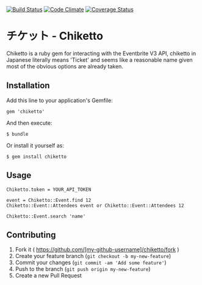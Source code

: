 [![Build Status](https://travis-ci.org/chrisradford/chiketto.svg?branch=master)](https://travis-ci.org/chrisradford/chiketto)
[![Code Climate](https://codeclimate.com/github/chrisradford/chiketto.png)](https://codeclimate.com/github/chrisradford/chiketto)
[![Coverage Status](https://coveralls.io/repos/chrisradford/chiketto/badge.png)](https://coveralls.io/r/chrisradford/chiketto)

# チケット - Chiketto

Chiketto is a ruby gem for interacting with the Eventbrite V3 API, chiketto in Japanese literally means 'Ticket' and seems like a reasonable name given most of the obvious options are already taken.

## Installation

Add this line to your application's Gemfile:

    gem 'chiketto'

And then execute:

    $ bundle

Or install it yourself as:

    $ gem install chiketto

## Usage

```
Chiketto.token = YOUR_API_TOKEN

event = Chiketto::Event.find 12
Chiketto::Event::Attendees event or Chiketto::Event::Attendees 12

Chiketto::Event.search 'name'
```

## Contributing

1. Fork it ( https://github.com/[my-github-username]/chiketto/fork )
2. Create your feature branch (`git checkout -b my-new-feature`)
3. Commit your changes (`git commit -am 'Add some feature'`)
4. Push to the branch (`git push origin my-new-feature`)
5. Create a new Pull Request
